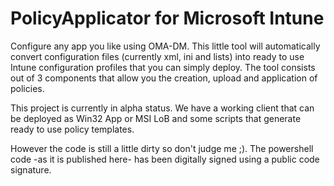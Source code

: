 # PolicyApplicator for Microsoft Intune
Configure any app you like using OMA-DM. This little tool will automatically convert configuration files (currently xml, ini and lists) into ready to use Intune configuration profiles that you can simply deploy. The tool consists out of 3 components that allow you the creation, upload and application of policies.

This project is currently in alpha status. We have a working client that can be deployed as Win32 App or MSI LoB and some scripts that generate ready to use policy templates.

However the code is still a little dirty so don't judge me ;). The powershell code -as it is published here- has been digitally signed using a public code signature.
